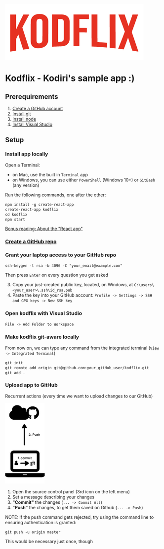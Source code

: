 ![Kodflix](./kodflix.png?raw=true "Title")

# Kodflix - Kodiri's sample app :)

## Prerequirements
1. [Create a GitHub account](https://github.com)
2. [Install git](https://git-scm.com/downloads)
3. [Install node](https://nodejs.org/en/download/)
4. [Install Visual Studio](https://code.visualstudio.com/download)

## Setup

### Install app locally
Open a Terminal:
* on Mac, use the built in `Terminal` app
* on Windows, you can use either `PowerShell` (Windows 10+) or `GitBash` (any version)

Run the following commands, one after the other:
```
npm install -g create-react-app
create-react-app kodflix
cd kodflix
npm start
```
[Bonus reading: About the "React app"](https://github.com/facebook/create-react-app)

### [Create a GitHub repo](https://github.com/new)

### Grant your laptop access to your GitHub repo
```
ssh-keygen -t rsa -b 4096 -C "your_email@example.com"
```
Then press `Enter` on every question you get asked

3. Copy your just-created public key, located, on Windows, at `C:\users\<your_user>\.ssh\id_rsa.pub`
4. Paste the key into your GitHub account: `Profile -> Settings -> SSH and GPG keys -> New SSH key`

### Open kodflix with Visual Studio

`File -> Add Folder to Workspace`

### Make kodflix git-aware locally
From now on, we can type any command from the integrated terminal (`View -> Integrated Terminal`)
```
git init
git remote add origin git@github.com:your_gitHub_user/kodflix.git
git add .
```
### Upload app to GitHub
Recurrent actions (every time we want to upload changes to our GitHub)

![Kodflix](./commit-push.png?raw=true "commit-push")
1. Open the source control panel (3rd icon on the left menu)
2. Set a message describing your changes
3. **"Commit"** the changes (`... -> Commit All`)
4. **"Push"** the changes, to get them saved on Github (`... -> Push`)

NOTE: If the push command gets rejected, try using the command line to ensuring authentication is granted:
```
git push -u origin master
```
This would be necessary just once, though
